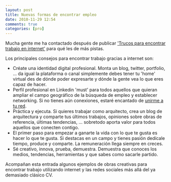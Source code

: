 ```yaml
---
layout: post
title: Nuevas formas de encontrar empleo
date: 2010-11-29 12:54
comments: true
categories: [pro]
---
```


Mucha gente me ha contactado después de publicar <a title="trucos para encontrar trabajo en internet" href="http://sergixaudiera.com/2010/trucos-para-encontrar-trabajo-en-internet/">'Trucos para encontrar trabajo en internet'</a> para qué les de más pistas.

Los principales consejos para encontrar trabajo gracias a internet son:

- Créate una identidad digital profesional. Monta un blog, twitter, portfolio, ... da igual la plataforma o canal simplemente debes tener tu 'home' virtual des de dónde poder expresarte y dónde la gente vea lo que eres capaz de hacer.  
- Perfil profesional en Linkedin 'must' para todos aquellos que quieran ampliar el campo geográfico de la búsqueda de empleo y establecer networking. Si no tienes aún conexiones, estaré encantado de [unirme a tu red](https://www.linkedin.com/in/sergixaudiera/en/).  
- Práctica y ejecuta. Si quieres trabajar como arquitecto, crea un blog de arquitectura y comparte tus últimos trabajos, opiniones sobre obras de referencia, últimas tendencias, ... sobretodo aporta valor para todos aquellos que conecten contigo.  
- El primer paso para empezar a ganarte la vida con lo que te gusta es hacer lo que te gusta. Si destacas en un campo y tienes pasión dedícale tiempo, produce y comparte. La remuneración llega siempre en creces.  
- Sé creativo, innova, prueba, demuestra. Demuestra que conoces los medios, tendencias, herramientas y que sabes como sacarle partido.   

Acompañan esta entrada algunos ejemplos de obras creativas para encontrar trabajo utilizando internet y las redes sociales más allá del ya demasiado clásico CV.  

